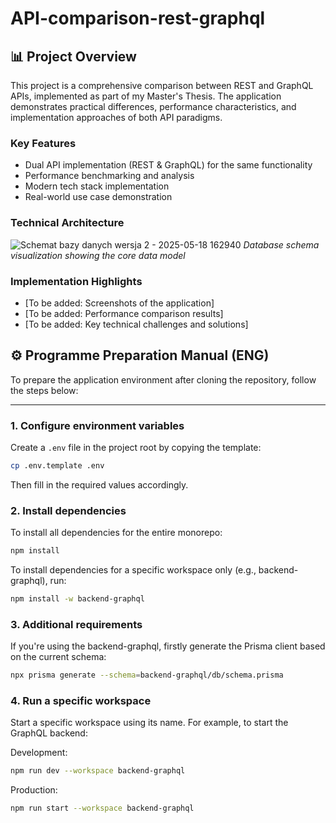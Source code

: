 # API-comparison-rest-graphql

## 📊 Project Overview

This project is a comprehensive comparison between REST and GraphQL APIs, implemented as part of my Master's Thesis. The application demonstrates practical differences, performance characteristics, and implementation approaches of both API paradigms.

### Key Features
- Dual API implementation (REST & GraphQL) for the same functionality
- Performance benchmarking and analysis
- Modern tech stack implementation
- Real-world use case demonstration

### Technical Architecture
![Schemat bazy danych wersja 2 - 2025-05-18 162940](https://github.com/user-attachments/assets/c8095da4-2a58-4183-9b84-8d09fe77ecaa)
*Database schema visualization showing the core data model*

### Implementation Highlights
- [To be added: Screenshots of the application]
- [To be added: Performance comparison results]
- [To be added: Key technical challenges and solutions]

## ⚙️ Programme Preparation Manual (ENG)

To prepare the application environment after cloning the repository, follow the steps below:

---

### 1. Configure environment variables

Create a `.env` file in the project root by copying the template:

```bash
cp .env.template .env
```

Then fill in the required values accordingly.

### 2. Install dependencies

To install all dependencies for the entire monorepo:

```bash
npm install
```

To install dependencies for a specific workspace only (e.g., backend-graphql), run:

```bash
npm install -w backend-graphql
```

### 3. Additional requirements

If you're using the backend-graphql, firstly generate the Prisma client based on the current schema:

```bash
npx prisma generate --schema=backend-graphql/db/schema.prisma
```

### 4. Run a specific workspace

Start a specific workspace using its name. For example, to start the GraphQL backend:

Development:

```bash
npm run dev --workspace backend-graphql
```

Production:

```bash
npm run start --workspace backend-graphql
```
